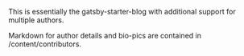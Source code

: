 This is essentially the gatsby-starter-blog with additional support for multiple authors.

Markdown for author details and bio-pics are contained in /content/contributors.
